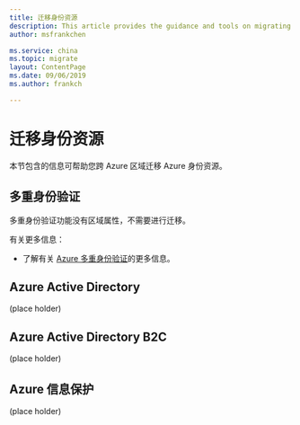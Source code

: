 ```yaml
---
title: 迁移身份资源
description: This article provides the guidance and tools on migrating identity resources.
author: msfrankchen

ms.service: china 
ms.topic: migrate
layout: ContentPage 
ms.date: 09/06/2019
ms.author: frankch

---
```



# 迁移身份资源

本节包含的信息可帮助您跨 Azure 区域迁移 Azure 身份资源。

## 多重身份验证

多重身份验证功能没有区域属性，不需要进行迁移。

有关更多信息：
* 了解有关 [Azure 多重身份验证](https://docs.azure.cn/zh-cn/active-directory/authentication/howto-mfa-getstarted)的更多信息。

## Azure Active Directory
(place holder)

## Azure Active Directory B2C
(place holder)

## Azure 信息保护
(place holder)

